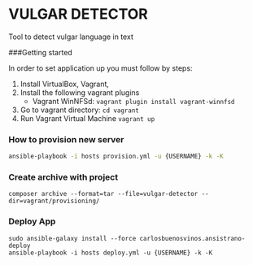 VULGAR DETECTOR
===============
Tool to detect vulgar language in text

###Getting started


In order to set application up you must follow by steps:

1. Install VirtualBox, Vagrant,
2. Install the following vagrant plugins
    - Vagrant WinNFSd: `vagrant plugin install vagrant-winnfsd`
3. Go to vagrant directory: `cd vagrant`
4. Run Vagrant Virtual Machine `vagrant up`

### How to provision new server
```bash
ansible-playbook -i hosts provision.yml -u {USERNAME} -k -K
```

### Create archive with project 
```
composer archive --format=tar --file=vulgar-detector --dir=vagrant/provisioning/
```
### Deploy App
```
sudo ansible-galaxy install --force carlosbuenosvinos.ansistrano-deploy
ansible-playbook -i hosts deploy.yml -u {USERNAME} -k -K
```
